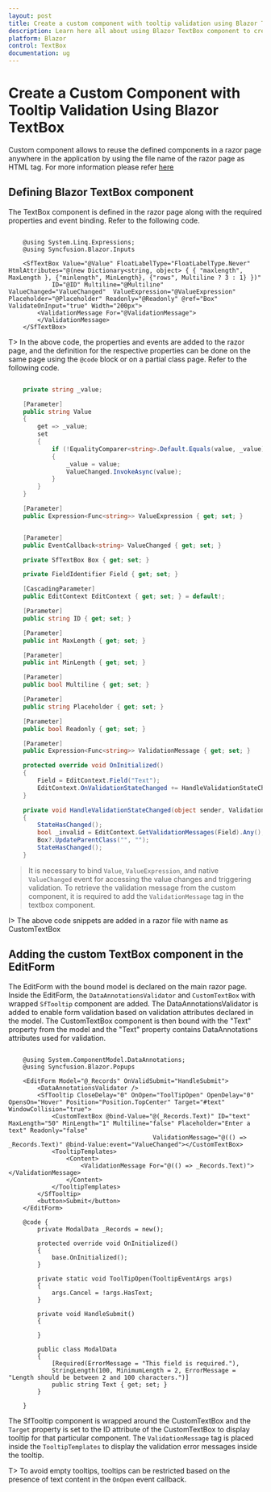 ```yaml
---
layout: post
title: Create a custom component with tooltip validation using Blazor TextBox | Syncfusion
description: Learn here all about using Blazor TextBox component to create a custom component with tooltip validation.
platform: Blazor
control: TextBox
documentation: ug
---
```


# Create a Custom Component with Tooltip Validation Using Blazor TextBox

Custom component allows to reuse the defined components in a razor page anywhere in the application by using the file name of the razor page as HTML tag. For more information please refer [here](https://www.syncfusion.com/faq/blazor/components/how-do-i-create-a-custom-component)

## Defining Blazor TextBox component

The TextBox component is defined in the razor page along with the required properties and event binding. Refer to the following code.

```cshtml

    @using System.Linq.Expressions;
    @using Syncfusion.Blazor.Inputs

    <SfTextBox Value="@Value" FloatLabelType="FloatLabelType.Never" HtmlAttributes="@(new Dictionary<string, object> { { "maxlength", MaxLength }, {"minlength", MinLength}, {"rows", Multiline ? 3 : 1} })"
            ID="@ID" Multiline="@Multiline" ValueChanged="ValueChanged"  ValueExpression="@ValueExpression" Placeholder="@Placeholder" Readonly="@Readonly" @ref="Box" ValidateOnInput="true" Width="200px">
        <ValidationMessage For="@ValidationMessage">
        </ValidationMessage>
    </SfTextBox>

```

T> In the above code, the properties and events are added to the razor page, and the definition for the respective properties can be done on the same page using the `@code` block or on a partial class page. Refer to the following code.

```cs

    private string _value;

    [Parameter]
    public string Value
    {
        get => _value;
        set
        {
            if (!EqualityComparer<string>.Default.Equals(value, _value))
            {
                _value = value;
                ValueChanged.InvokeAsync(value);
            }
        }
    }

    [Parameter]
    public Expression<Func<string>> ValueExpression { get; set; }


    [Parameter]
    public EventCallback<string> ValueChanged { get; set; }

    private SfTextBox Box { get; set; }

    private FieldIdentifier Field { get; set; }

    [CascadingParameter]
    public EditContext EditContext { get; set; } = default!;

    [Parameter]
    public string ID { get; set; }

    [Parameter]
    public int MaxLength { get; set; }

    [Parameter]
    public int MinLength { get; set; }

    [Parameter]
    public bool Multiline { get; set; }

    [Parameter]
    public string Placeholder { get; set; }

    [Parameter]
    public bool Readonly { get; set; }

    [Parameter]
    public Expression<Func<string>> ValidationMessage { get; set; }

    protected override void OnInitialized()
    {
        Field = EditContext.Field("Text");
        EditContext.OnValidationStateChanged += HandleValidationStateChanged;
    }

    private void HandleValidationStateChanged(object sender, ValidationStateChangedEventArgs e)
    {
        StateHasChanged();
        bool _invalid = EditContext.GetValidationMessages(Field).Any();
        Box?.UpdateParentClass("", "");
        StateHasChanged();
    }

```
> It is necessary to bind `Value`, `ValueExpression`, and native `ValueChanged` event for accessing the value changes and triggering validation. To retrieve the validation message from the custom component, it is required to add the `ValidationMessage` tag in the textbox component.

I> The above code snippets are added in a razor file with name as CustomTextBox

## Adding the custom TextBox component in the EditForm

The EditForm with the bound model is declared on the main razor page. Inside the EditForm, the `DataAnnotationsValidator` and `CustomTextBox` with wrapped `SfTooltip` component are added. The DataAnnotationsValidator is added to enable form validation based on validation attributes declared in the model. The CustomTextBox component is then bound with the "Text" property from the model and the "Text" property contains DataAnnotations attributes used for validation. 

```cshtml

    @using System.ComponentModel.DataAnnotations;
    @using Syncfusion.Blazor.Popups

    <EditForm Model="@_Records" OnValidSubmit="HandleSubmit">
        <DataAnnotationsValidator />
        <SfTooltip CloseDelay="0" OnOpen="ToolTipOpen" OpenDelay="0" OpensOn="Hover" Position="Position.TopCenter" Target="#text" WindowCollision="true">
            <CustomTextBox @bind-Value="@(_Records.Text)" ID="text" MaxLength="50" MinLength="1" Multiline="false" Placeholder="Enter a text" Readonly="false"
                                        ValidationMessage="@(() => _Records.Text)" @bind-Value:event="ValueChanged"></CustomTextBox>
            <TooltipTemplates>
                <Content>
                    <ValidationMessage For="@(() => _Records.Text)"></ValidationMessage>
                </Content>
            </TooltipTemplates>
        </SfTooltip>
        <button>Submit</button>
    </EditForm>

    @code {
        private ModalData _Records = new();

        protected override void OnInitialized()
        {
            base.OnInitialized();
        }

        private static void ToolTipOpen(TooltipEventArgs args)
        {
            args.Cancel = !args.HasText;
        }

        private void HandleSubmit()
        {

        }

        public class ModalData
        {
            [Required(ErrorMessage = "This field is required."),
            StringLength(100, MinimumLength = 2, ErrorMessage = "Length should be between 2 and 100 characters.")]
            public string Text { get; set; }
        }

    }

```

The SfTooltip component is wrapped around the CustomTextBox and the `Target` property is set to the ID attribute of the CustomTextBox to display tooltip for that particular component. The `ValidationMessage` tag is placed inside the `TooltipTemplates` to display the validation error messages inside the tooltip. 

T> To avoid empty tooltips, tooltips can be restricted based on the presence of text content in the `OnOpen` event callback.